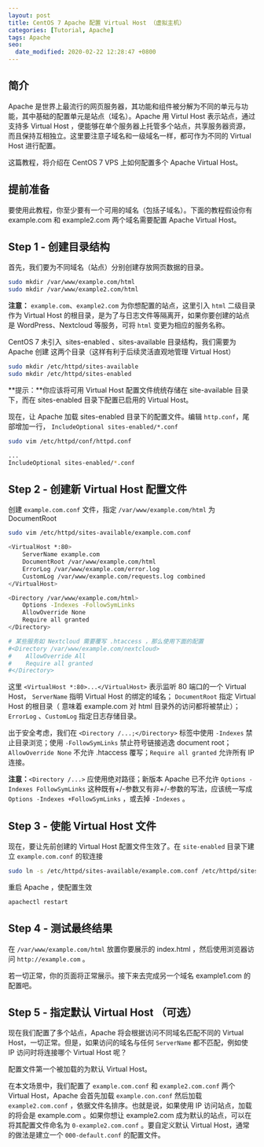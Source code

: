 ```yaml
---
layout: post
title: CentOS 7 Apache 配置 Virtual Host （虚拟主机）
categories: [Tutorial, Apache]
tags: Apache
seo:
  date_modified: 2020-02-22 12:28:47 +0800
---
```


## 简介

Apache 是世界上最流行的网页服务器，其功能和组件被分解为不同的单元与功能，其中基础的配置单元是站点（域名）。Apache 用 Virtul Host 表示站点，通过支持多 Virtual Host ，便能够在单个服务器上托管多个站点，共享服务器资源，而且保持互相独立。这里要注意子域名和一级域名一样，都可作为不同的 Virtual Host 进行配置。

这篇教程，将介绍在 CentOS 7 VPS 上如何配置多个 Apache Virtual Host。

## 提前准备

要使用此教程，你至少要有一个可用的域名（包括子域名）。下面的教程假设你有 example.com 和 example2.com 两个域名需要配置 Apache Virtual Host。

## Step 1 - 创建目录结构

首先，我们要为不同域名（站点）分别创建存放网页数据的目录。

```sh
sudo mkdir /var/www/example.com/html
sudo mkdir /var/www/example2.com/html
```

**注意：** `example.com`、`example2.com` 为你想配置的站点，这里引入 `html` 二级目录作为 Virtual Host 的根目录，是为了与日志文件等隔离开，如果你要创建的站点是 WordPress、Nextcloud 等服务，可将 `html` 变更为相应的服务名称。

CentOS 7 未引入  sites-enabled 、sites-available 目录结构，我们需要为 Apache 创建 这两个目录（这样有利于后续灵活直观地管理 Virtual Host）

```sh
sudo mkdir /etc/httpd/sites-available
sudo mkdir /etc/httpd/sites-enabled
```

**提示：**你应该将可用 Virtual Host 配置文件统统存储在 site-available 目录下，而在 sites-enabled 目录下配置已启用的 Virtual Host。

现在，让 Apache 加载 sites-enabled 目录下的配置文件。编辑 `http.conf`，尾部增加一行， `IncludeOptional sites-enabled/*.conf`

```sh
sudo vim /etc/httpd/conf/httpd.conf 

...
IncludeOptional sites-enabled/*.conf
```

## Step 2 - 创建新 Virtual Host 配置文件

创建 `example.com.conf` 文件，指定 `/var/www/example.com/html` 为 DocumentRoot

```sh
sudo vim /etc/httpd/sites-available/example.com.conf

<VirtualHost *:80>
    ServerName example.com
    DocumentRoot /var/www/example.com/html
    ErrorLog /var/www/example.com/error.log
    CustomLog /var/www/example.com/requests.log combined
</VirtualHost>

<Directory /var/www/example.com/html>
    Options -Indexes -FollowSymLinks
    AllowOverride None
    Require all granted
</Directory>

# 某些服务如 Nextcloud 需要覆写 .htaccess ，那么使用下面的配置
#<Directory /var/www/example.com/nextcloud>
#    AllowOverride All
#    Require all granted
#</Directory>
```

这里 `<VirtualHost *:80>...</VirtualHost>` 表示监听 80 端口的一个 Virtual Host， `ServerName` 指明 Virtual Host 的绑定的域名； `DocumentRoot` 指定 Virtual Host 的根目录（ 意味着 example.com 对 html 目录外的访问都将被禁止）；`ErrorLog` 、`CustomLog` 指定日志存储目录。

出于安全考虑，我们在 `<Directory /...;</Directory>` 标签中使用 `-Indexes` 禁止目录浏览；使用 `-FollowSymLinks` 禁止符号链接逃逸 document root；`AllowOverride None` 不允许 .htaccess 覆写；`Require all granted` 允许所有 IP 连接。

**注意：**`<Directory /...>` 应使用绝对路径；新版本 Apache 已不允许 `Options -Indexes FollowSymLinks` 这种既有+/-参数又有非+/-参数的写法，应该统一写成 `Options -Indexes +FollowSymLinks` ，或去掉 `-Indexes` 。

## Step 3 - 使能 Virtual Host 文件

现在，要让先前创建的 Virtual Host 配置文件生效了。在 `site-enabled` 目录下建立 `example.com.conf` 的软连接

```sh
sudo ln -s /etc/httpd/sites-available/example.com.conf /etc/httpd/sites-enabled/example.com.conf
```

重启 Apache ，使配置生效

```sh
apachectl restart
```

## Step 4 - 测试最终结果

在 `/var/www/example.com/html` 放置你要展示的 index.html ，然后使用浏览器访问 `http://example.com` 。

若一切正常，你的页面将正常展示。接下来去完成另一个域名 example1.com 的配置吧。

## Step 5 - 指定默认 Virtual Host （可选）

现在我们配置了多个站点，Apache 将会根据访问不同域名匹配不同的 Virtual Host，一切正常。但是，如果访问的域名与任何 `ServerName` 都不匹配，例如使 IP 访问时将连接哪个 Virtual Host 呢？

配置文件第一个被加载的为默认 Virtual Host。

在本文场景中，我们配置了 `example.com.conf` 和 `example2.com.conf` 两个 Virtual Host，Apache 会首先加载 `example.con.conf` 然后加载 `example2.com.conf` ，依据文件名排序。也就是说，如果使用 IP 访问站点，加载的将会是 example.com 。如果你想让 example2.com 成为默认的站点，可以在将其配置文件命名为 `0-example2.com.conf` 。要自定义默认 Virtual Host，通常的做法是建立一个 `000-default.conf` 的配置文件。

